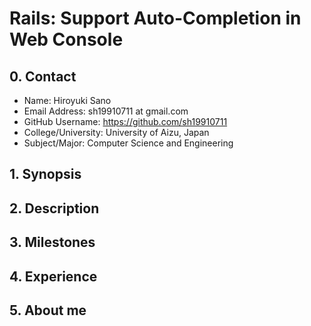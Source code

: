 # Rails: Support Auto-Completion in Web Console

## 0. Contact

- Name: Hiroyuki Sano
- Email Address: sh19910711 at gmail.com
- GitHub Username: https://github.com/sh19910711
- College/University: University of Aizu, Japan
- Subject/Major: Computer Science and Engineering

## 1. Synopsis

## 2. Description

## 3. Milestones

## 4. Experience

## 5. About me
